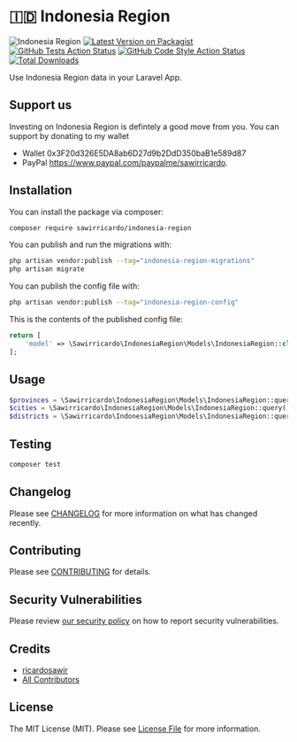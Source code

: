 # 🇮🇩 Indonesia Region

![Indonesia Region](https://banners.beyondco.de/indonesia-region.png?theme=light&packageManager=composer+require&packageName=sawirricardo%2Findonesia-region&pattern=bankNote&style=style_1&description=Use+Indonesia+Region+in+your+Laravel+apps&md=1&showWatermark=0&fontSize=100px&images=https%3A%2F%2Flaravel.com%2Fimg%2Flogomark.min.svg)
[![Latest Version on Packagist](https://img.shields.io/packagist/v/sawirricardo/indonesia-region.svg?style=flat-square)](https://packagist.org/packages/sawirricardo/indonesia-region)
[![GitHub Tests Action Status](https://img.shields.io/github/workflow/status/sawirricardo/indonesia-region/run-tests?label=tests)](https://github.com/sawirricardo/indonesia-region/actions?query=workflow%3Arun-tests+branch%3Amain)
[![GitHub Code Style Action Status](https://img.shields.io/github/workflow/status/sawirricardo/indonesia-region/Check%20&%20fix%20styling?label=code%20style)](https://github.com/sawirricardo/indonesia-region/actions?query=workflow%3A"Check+%26+fix+styling"+branch%3Amain)
[![Total Downloads](https://img.shields.io/packagist/dt/sawirricardo/indonesia-region.svg?style=flat-square)](https://packagist.org/packages/sawirricardo/indonesia-region)

Use Indonesia Region data in your Laravel App.

## Support us

Investing on Indonesia Region is defintely a good move from you. You can support by donating to my wallet

-   Wallet 0x3F20d326E5DA8ab6D27d9b2DdD350baB1e589d87
-   PayPal https://www.paypal.com/paypalme/sawirricardo.

## Installation

You can install the package via composer:

```bash
composer require sawirricardo/indonesia-region
```

You can publish and run the migrations with:

```bash
php artisan vendor:publish --tag="indonesia-region-migrations"
php artisan migrate
```

You can publish the config file with:

```bash
php artisan vendor:publish --tag="indonesia-region-config"
```

<!-- Optionally, you can publish the views using

```bash
php artisan vendor:publish --tag="example-views"
``` -->

This is the contents of the published config file:

```php
return [
    'model' => \Sawirricardo\IndonesiaRegion\Models\IndonesiaRegion::class,
];
```

## Usage

```php
$provinces = \Sawirricardo\IndonesiaRegion\Models\IndonesiaRegion::query()->provinces()->get();
$cities = \Sawirricardo\IndonesiaRegion\Models\IndonesiaRegion::query()->cities()->where('parent_id',1)->get();
$districts = \Sawirricardo\IndonesiaRegion\Models\IndonesiaRegion::query()->districts()->where('parent_id',1)->get();
```

## Testing

```bash
composer test
```

## Changelog

Please see [CHANGELOG](CHANGELOG.md) for more information on what has changed recently.

## Contributing

Please see [CONTRIBUTING](.github/CONTRIBUTING.md) for details.

## Security Vulnerabilities

Please review [our security policy](../../security/policy) on how to report security vulnerabilities.

## Credits

-   [ricardosawir](https://github.com/sawirricardo)
-   [All Contributors](../../contributors)

## License

The MIT License (MIT). Please see [License File](LICENSE.md) for more information.
